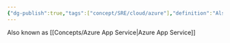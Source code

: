 ```yaml
---
{"dg-publish":true,"tags":["concept/SRE/cloud/azure"],"definition":"Also known as Azure App Service","creation_date":"2024-05-02 18:40","permalink":"/concepts/azure-cloud-services/","dgPassFrontmatter":true}
---
```


Also known as [[Concepts/Azure App Service\|Azure App Service]]
